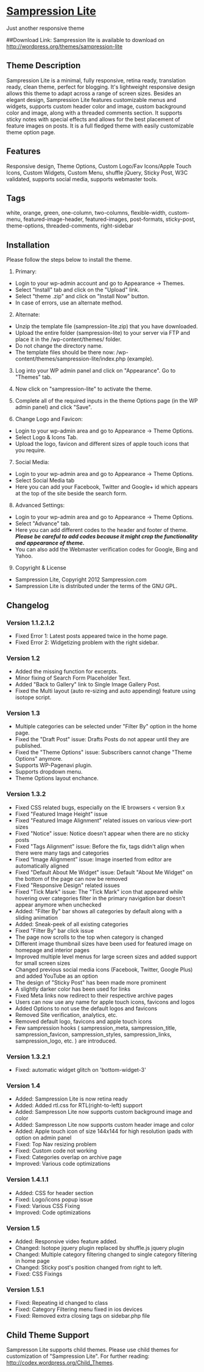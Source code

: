 # [Sampression Lite](http://www.sampression.com/sampression-lite/)
Just another responsive theme

##Download Link:
Sampression lite is available to download on http://wordpress.org/themes/sampression-lite

## Theme Description
Sampression Lite is a minimal, fully responsive, retina ready, translation ready, clean theme, perfect for blogging. It's lightweight responsive design allows this theme to adapt across a range of screen sizes. Besides an elegant design, Sampression Lite features customizable menus and widgets, supports custom header color and image, custom background color and image, along with a threaded comments section. It supports sticky notes with special effects and allows for the best placement of feature images on posts. It is a full fledged theme with easily customizable theme option page.


## Features 
Responsive design, Theme Options, Custom Logo/Fav Icons/Apple Touch Icons, Custom Widgets, Custom Menu, shuffle jQuery, Sticky Post, W3C validated, supports social media, supports webmaster tools.

## Tags
white, orange, green, one-column, two-columns, flexible-width, custom-menu, featured-image-header, featured-images, post-formats, sticky-post, theme-options, threaded-comments, right-sidebar

## Installation 
Please follow the steps below to install the theme.

1. Primary:
  - Login to your wp-admin account and go to Appearance -> Themes.
  - Select "Install" tab and click on the "Upload" link.
  - Select "theme .zip" and click on "Install Now" button.
  - In case of errors, use an alternate method.

2. Alternate:
  - Unzip the template file (sampression-lite.zip) that you have downloaded.
  - Upload the entire folder (sampression-lite) to your server via FTP and place it in the /wp-content/themes/ folder.
  - Do not change the directory name.
  - The template files should be there now: /wp-content/themes/sampression-lite/index.php (example).

3. Log into your WP admin panel and click on "Appearance". Go to "Themes" tab.
4. Now click on "sampression-lite" to activate the theme.
5. Complete all of the required inputs in the theme Options page (in the WP admin panel) and click "Save".

6. Change Logo and Favicon:
  - Login to your wp-admin area and go to Appearance -> Theme Options.
  - Select Logo & Icons Tab.
  - Upload the logo, favicon and different sizes of apple touch icons that you require.
   
7. Social Media:
  - Login to your wp-admin area and go to Appearance -> Theme Options.
  - Select Social Media tab
  - Here you can add your Facebook, Twitter and Google+ id which appears at the top of the site beside the search form.
   
8. Advanced Settings:
  - Login to your wp-admin area and go to Appearance -> Theme Options.
  - Select "Advance" tab.
  - Here you can add different codes to the header and footer of theme.
  ***Please be careful to add codes because it might crop the functionality and appearance of theme.***
  - You can also add the Webmaster verification codes for Google, Bing and Yahoo.

9. Copyright & License
  - Sampression Lite, Copyright 2012 Sampression.com
  - Sampression Lite is distributed under the terms of the GNU GPL.


## Changelog

### Version 1.1.2.1.2
  - Fixed Error 1: Latest posts appeared twice in the home page.
  - Fixed Error 2: Widgetizing problem with the right sidebar.

### Version 1.2
  - Added the missing function for excerpts.
  - Minor fixing of Search Form Placeholder Text.
  - Added "Back to Gallery" link to Single Image Gallery Post.
  - Fixed the Multi layout (auto re-sizing and auto appending) feature using isotope script.

### Version 1.3
  - Multiple categories can be selected under "Filter By" option in the home page.
  - Fixed the "Draft Post" issue: Drafts Posts do not appear until they are published.
  - Fixed the "Theme Options" issue: Subscribers cannot change "Theme Options" anymore.
  - Supports WP-Pagenavi plugin.
  - Supports dropdown menu.
  - Theme Options layout enchance.

### Version 1.3.2
  - Fixed CSS related bugs, especially on the IE browsers < version 9.x
  - Fixed "Featured Image Height" issue
  - Fixed "Featured Image Alignment" related issues on various view-port sizes
  - Fixed "Notice" issue: Notice doesn't appear when there are no sticky posts
  - Fixed "Tags Alignment" issue: Before the fix, tags didn't align when there were many tags and categories
  - Fixed “Image Alignment” issue: Image inserted from editor are automatically aligned
  - Fixed "Default About Me Widget" issue: Default "About Me Widget" on the bottom of the page can now be removed 
  - Fixed "Responsive Design" related issues
  - Fixed "Tick Mark" issue: The "Tick Mark" icon that appeared while hovering over categories filter in the primary navigation bar doesn't appear anymore when unchecked
  - Added: "Filter By" bar shows all categories by default along with a sliding animation
  - Added: Sneak-peek of all existing categories
  - Fixed "Filter By" bar click issue
  - The page now scrolls to the top when category is changed
  - Different image thumbnail sizes have been used for featured image on homepage and interior pages
  - Improved multiple level menus for large screen sizes and added support for small screen sizes
  - Changed previous social media icons (Facebook, Twitter, Google Plus) and added YouTube as an option
  - The design of "Sticky Post" has been made more prominent
  - A slightly darker color has been used for links
  - Fixed Meta links now redirect to their respective archive pages
  - Users can now use any name for apple touch icons, favicons and logos
  - Added Options to not use the default logos and favicons
  - Removed Site verification, analytics, etc.
  - Removed default logo, favicons and apple touch icons
  - Few sampression hooks ( sampression_meta, sampression_title, sampression_favicon, sampression_styles, sampression_links, sampression_logo, etc. ) are introduced.

### Version 1.3.2.1
  - Fixed: automatic widget glitch on 'bottom-widget-3'
 
### Version 1.4
  - Added: Sampression Lite is now retina ready
  - Added: Added rtl.css for RTL(right-to-left) support 
  - Added: Sampresson Lite now supports custom background image and color
  - Added: Sampresson Lite now supports custom header image and color
  - Added: Apple touch icon of size 144x144 for high resolution ipads with option on admin panel
  - Fixed: Top Nav resizing problem
  - Fixed: Custom code not working
  - Fixed: Categories overlap on archive page
  - Improved: Various code optimizations


### Version 1.4.1.1
  - Added: CSS for header section
  - Fixed: Logo/icons popup issue
  - Fixed: Various CSS Fixing
  - Improved: Code optimizations

### Version 1.5
  - Added: Responsive video feature added.
  - Changed: Isotope jquery plugin replaced by shuffle.js jquery plugin
  - Changed: Multiple category filtering changed to single category filtering in home page
  - Changed: Sticky post's position changed from right to left.
  - Fixed: CSS Fixings
  
### Version 1.5.1
  - Fixed: Repeating id changed to class
  - Fixed: Category Filtering menu fixed in ios devices
  - Fixed: Removed extra closing tags on sidebar.php file

## Child Theme Support
Sampresson Lite supports child themes. Please use child themes for customization of "Sampression Lite". For further reading: http://codex.wordpress.org/Child_Themes.
  


